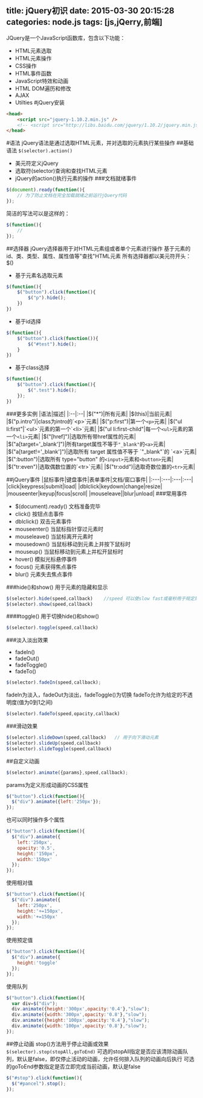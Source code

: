 title: jQuery初识
date: 2015-03-30 20:15:28
categories: node.js
tags: [js,jQerry,前端]
---
<!--more-->
JQuery是一个JavaScript函数库，包含以下功能：
- HTML元素选取
- HTML元素操作
- CSS操作
- HTML事件函数
- JavaScript特效和动画
- HTML DOM遍历和修改
- AJAX
- Utilties
#jQuery安装
```html
<head>
	<script src="jquery-1.10.2.min.js" />
	<!-- <script src="http://libs.baidu.com/jquery/1.10.2/jquery.min.js"> -->
</head>
```

#语法
jQuery语法是通过选取HTML元素，并对选取的元素执行某些操作
##基础语法
`$(selector).action()`
- 美元符定义jQuery
- 选取符(selector)查询和查找HTML元素
- jQuery的action()执行元素的操作
###文档就绪事件
```js
$(document).ready(function(){
	// 为了防止文档在完全加载就绪之前运行jQuery代码
});
```
简洁的写法可以是这样的：
```js
$(function(){
	//
});
```
##选择器
jQuery选择器用于对HTML元素组或者单个元素进行操作
基于元素的id、类、类型、属性、属性值等"查找"HTML元素
所有选择器都以美元符开头：$()
- 基于元素名选取元素
```js
$(function(){
	$("button").click(function(){
		$("p").hide();
	})
})
```
- 基于id选择
```js
$(function(){
	$("button").click(function()){
		$("#test").hide();
	}
})
```
- 基于class选择
```js
$(function(){
	$("button").click(function(){
		$(".test").hide();
	});
})
```
###更多实例
|语法|描述|
|:--|:--|
|$("*")|所有元素|
|$(this)|当前元素|
|$("p.intro")|class为intro的`<p>`元素|
|$("p:first")|第一个`<p>`元素|
|$("ul li:first"|`<ul>`元素的第一个`<li>`元素|
|$("ul li:first-child"|每一个`<ul>`元素的第一个`<li>`元素|
|$("[href]")|选取所有带href属性的元素|
|$("a[target='_blank']")|所有target属性不等于`"_blank"`的`<a>`元素|
|$("a[target!='_blank']")|选取所有 target 属性值不等于 `"_blank"`的 `<a>`元素|
|$(":button")|选取所有 type="button" 的`<input>`元素和`<button>`元素|
|$("tr:even")|选取偶数位置的`<tr>`元素|
|$("tr:odd")|选取奇数位置的`<tr>`元素|

##jQuery事件
|鼠标事件|键盘事件|表单事件|文档/窗口事件|
|:---|:---|:---|:---|
|click|keypress|submit|load|
|dblclick|keydown|change|resize|
|mouseenter|keyup|focus|scroll|
|mouseleave||blur|unload|
###常用事件
- $(document).ready() 文档准备完毕
- click() 按钮点击事件
- dblclick() 双击元素事件
- mouseenter() 当鼠标指针穿过元素时
- mouseleave() 当鼠标离开元素时
- mousedown() 当鼠标移动到元素上并按下鼠标时
- mouseup() 当鼠标移动到元素上并松开鼠标时
- hover() 模拟光标悬停事件
- focus() 元素获得焦点事件
- blur() 元素失去焦点事件

###hide()和show()
用于元素的隐藏和显示
```js
$(selector).hide(speed,callback)	//speed 可以使slow fast或毫秒用于规定隐藏/显示的速度
$(selector).show(speed,callback)	
```
####toggle()
用于切换hide()和show()
```js
$(selector).toggle(speed,callback)
```
###淡入淡出效果
- fadeIn()
- fadeOut()
- fadeToggle()
- fadeTo()
```js
$(selector).fadeIn(speed,callback);
```
fadeIn为淡入，fadeOut为淡出，fadeToggle()为切换
fadeTo允许为给定的不透明度(值为0到1之间)
```js
$(selector).fadeTo(speed,opacity,callback)
```
###滑动效果
```js
$(selector).slideDown(speed,callback)	// 用于向下滑动元素
$(selector).slideUp(speed,callback)
$(selector).slideToggle(speed,callback)
```

##自定义动画
```js
$(selector).animate({params},speed,callback);
```
params为定义形成动画的CSS属性
```js
$("button").click(function(){
  $("div").animate({left:'250px'});
}); 
```
也可以同时操作多个属性
```js
$("button").click(function(){
  $("div").animate({
    left:'250px',
    opacity:'0.5',
    height:'150px',
    width:'150px'
  });
}); 
```
使用相对值
```js
$("button").click(function(){
  $("div").animate({
    left:'250px',
    height:'+=150px',
    width:'+=150px'
  });
}); 
```
使用预定值
```js
$("button").click(function(){
  $("div").animate({
    height:'toggle'
  });
}); 
```
使用队列
```js
$("button").click(function(){
  var div=$("div");
  div.animate({height:'300px',opacity:'0.4'},"slow");
  div.animate({width:'300px',opacity:'0.8'},"slow");
  div.animate({height:'100px',opacity:'0.4'},"slow");
  div.animate({width:'100px',opacity:'0.8'},"slow");
}); 
```

##停止动画
stop()方法用于停止动画或效果
`$(selector).stop(stopAll,goToEnd)`
可选的stopAll指定是否应该清除动画队列，默认是false，即仅停止活动的动画，允许任何排入队列的动画向后执行
可选的goToEnd参数指定是否立即完成当前动画，默认是false
```js
$("#stop").click(function(){
  $("#pancel").stop();
});
```